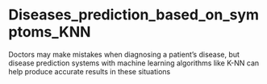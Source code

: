 # Diseases_prediction_based_on_symptoms_KNN
Doctors may make mistakes when diagnosing a patient’s disease, but disease prediction systems with machine learning algorithms like K-NN can help produce accurate results in these situations
